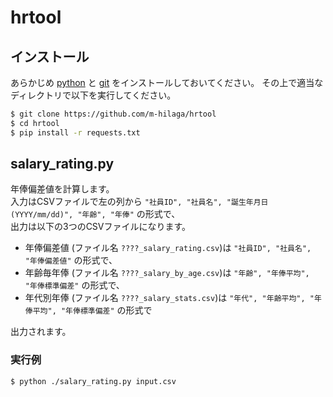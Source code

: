# hrtool

## インストール

あらかじめ [python](https://www.python.org) と [git](https://git-scm.com) をインストールしておいてください。
その上で適当なディレクトリで以下を実行してください。

```bash
$ git clone https://github.com/m-hilaga/hrtool
$ cd hrtool
$ pip install -r requests.txt
```

## salary_rating.py

年俸偏差値を計算します。  
入力はCSVファイルで左の列から `"社員ID", "社員名", "誕生年月日(YYYY/mm/dd)", "年齢", "年俸"` の形式で、  
出力は以下の3つのCSVファイルになります。
- 年俸偏差値 (ファイル名 `????_salary_rating.csv`)は `"社員ID", "社員名", "年俸偏差値"` の形式で、
- 年齢毎年俸 (ファイル名 `????_salary_by_age.csv`)は `"年齢", "年俸平均", "年俸標準偏差"` の形式で、
- 年代別年俸 (ファイル名 `????_salary_stats.csv`)は `"年代", "年齢平均", "年俸平均", "年俸標準偏差"` の形式で

出力されます。

### 実行例
```
$ python ./salary_rating.py input.csv
```

